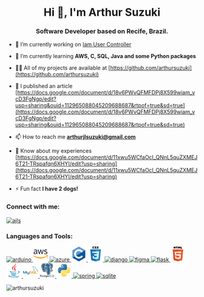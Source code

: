 <h1 align="center">Hi 👋, I'm Arthur Suzuki</h1>
<h3 align="center">Software Developer based on Recife, Brazil.</h3>

- 🔭 I’m currently working on [Iam User Controller](https://github.com/arthursuzuki/iamuserscontroller)

- 🌱 I’m currently learning **AWS, C, SQL, Java and some Python packages**


- 👨‍💻 All of my projects are available at [https://github.com/arthursuzuki](https://github.com/arthursuzuki)

- 📝 I published an article [https://docs.google.com/document/d/18v6PWvQFMFDPj8X599wiam_ycD3FgNgp/edit?usp=sharing&ouid=112965088045209688687&rtpof=true&sd=true](https://docs.google.com/document/d/18v6PWvQFMFDPj8X599wiam_ycD3FgNgp/edit?usp=sharing&ouid=112965088045209688687&rtpof=true&sd=true)


- 📫 How to reach me **arthurjlsuzuki@gmail.com**

- 📄 Know about my experiences [https://docs.google.com/document/d/11xwu5WCfaOcI_QNnL5quZXMEJ6T21-TRspafqn6XHYI/edit?usp=sharing](https://docs.google.com/document/d/11xwu5WCfaOcI_QNnL5quZXMEJ6T21-TRspafqn6XHYI/edit?usp=sharing)

- ⚡ Fun fact **I have 2 dogs!**

<h3 align="left">Connect with me:</h3>
<p align="left">
<a href="https://linkedin.com/in/ajls" target="blank"><img align="center" src="https://raw.githubusercontent.com/rahuldkjain/github-profile-readme-generator/master/src/images/icons/Social/linked-in-alt.svg" alt="ajls" height="30" width="40" /></a>
</p>

<h3 align="left">Languages and Tools:</h3>
<p align="left"> <a href="https://www.arduino.cc/" target="_blank" rel="noreferrer"> <img src="https://cdn.worldvectorlogo.com/logos/arduino-1.svg" alt="arduino" width="40" height="40"/> </a> <a href="https://aws.amazon.com" target="_blank" rel="noreferrer"> <img src="https://raw.githubusercontent.com/devicons/devicon/master/icons/amazonwebservices/amazonwebservices-original-wordmark.svg" alt="aws" width="40" height="40"/> </a> <a href="https://azure.microsoft.com/en-in/" target="_blank" rel="noreferrer"> <img src="https://www.vectorlogo.zone/logos/microsoft_azure/microsoft_azure-icon.svg" alt="azure" width="40" height="40"/> </a> <a href="https://www.cprogramming.com/" target="_blank" rel="noreferrer"> <img src="https://raw.githubusercontent.com/devicons/devicon/master/icons/c/c-original.svg" alt="c" width="40" height="40"/> </a> <a href="https://www.w3schools.com/css/" target="_blank" rel="noreferrer"> <img src="https://raw.githubusercontent.com/devicons/devicon/master/icons/css3/css3-original-wordmark.svg" alt="css3" width="40" height="40"/> </a> <a href="https://www.djangoproject.com/" target="_blank" rel="noreferrer"> <img src="https://cdn.worldvectorlogo.com/logos/django.svg" alt="django" width="40" height="40"/> </a> <a href="https://www.figma.com/" target="_blank" rel="noreferrer"> <img src="https://www.vectorlogo.zone/logos/figma/figma-icon.svg" alt="figma" width="40" height="40"/> </a> <a href="https://flask.palletsprojects.com/" target="_blank" rel="noreferrer"> <img src="https://www.vectorlogo.zone/logos/pocoo_flask/pocoo_flask-icon.svg" alt="flask" width="40" height="40"/> </a> <a href="https://www.w3.org/html/" target="_blank" rel="noreferrer"> <img src="https://raw.githubusercontent.com/devicons/devicon/master/icons/html5/html5-original-wordmark.svg" alt="html5" width="40" height="40"/> </a> <a href="https://www.java.com" target="_blank" rel="noreferrer"> <img src="https://raw.githubusercontent.com/devicons/devicon/master/icons/java/java-original.svg" alt="java" width="40" height="40"/> </a> <a href="https://www.mysql.com/" target="_blank" rel="noreferrer"> <img src="https://raw.githubusercontent.com/devicons/devicon/master/icons/mysql/mysql-original-wordmark.svg" alt="mysql" width="40" height="40"/> </a> <a href="https://www.postgresql.org" target="_blank" rel="noreferrer"> <img src="https://raw.githubusercontent.com/devicons/devicon/master/icons/postgresql/postgresql-original-wordmark.svg" alt="postgresql" width="40" height="40"/> </a> <a href="https://www.python.org" target="_blank" rel="noreferrer"> <img src="https://raw.githubusercontent.com/devicons/devicon/master/icons/python/python-original.svg" alt="python" width="40" height="40"/> </a> <a href="https://spring.io/" target="_blank" rel="noreferrer"> <img src="https://www.vectorlogo.zone/logos/springio/springio-icon.svg" alt="spring" width="40" height="40"/> </a> <a href="https://www.sqlite.org/" target="_blank" rel="noreferrer"> <img src="https://www.vectorlogo.zone/logos/sqlite/sqlite-icon.svg" alt="sqlite" width="40" height="40"/> </a> </p>

<p><img align="center" src="https://github-readme-stats.vercel.app/api/top-langs?username=arthursuzuki&show_icons=true&locale=en&layout=compact" alt="arthursuzuki" /></p>


